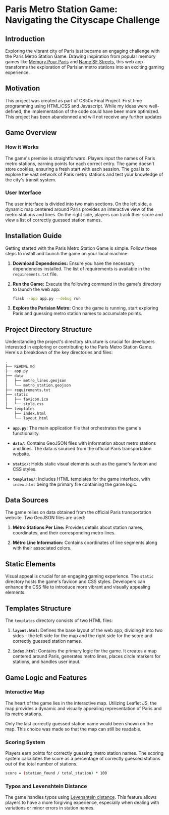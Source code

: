 # Paris Metro Station Game: Navigating the Cityscape Challenge

## Introduction

Exploring the vibrant city of Paris just became an engaging challenge with the Paris Metro Station Game. Drawing inspiration from popular memory games like [Memory Pour Paris](https://memory.pour.paris/) and [Name SF Streets](https://carvin.github.io/sf-street-names/), this web app transforms the exploration of Parisian metro stations into an exciting gaming experience.

## Motivation
This project was created as part of CS50x Final Project. First time programming using HTML/CSS and Javascript. While my ideas were well-defined, the implementation of the code could have been more optimized. This project has been abandonned and will not receive any further updates

## Game Overview

### How it Works

The game's premise is straightforward. Players input the names of Paris metro stations, earning points for each correct entry. The game doesn't store cookies, ensuring a fresh start with each session. The goal is to explore the vast network of Paris metro stations and test your knowledge of the city's transit system.

### User Interface

The user interface is divided into two main sections. On the left side, a dynamic map centered around Paris provides an interactive view of the metro stations and lines. On the right side, players can track their score and view a list of correctly guessed station names.

## Installation Guide

Getting started with the Paris Metro Station Game is simple. Follow these steps to install and launch the game on your local machine:

1. **Download Dependencies:** Ensure you have the necessary dependencies installed. The list of requirements is available in the `requirements.txt` file.

2. **Run the Game:** Execute the following command in the game's directory to launch the web app:
   ```bash
   flask --app app.py --debug run
   ```

3. **Explore the Parisian Metro:** Once the game is running, start exploring Paris and guessing metro station names to accumulate points.

## Project Directory Structure

Understanding the project's directory structure is crucial for developers interested in exploring or contributing to the Paris Metro Station Game. Here's a breakdown of the key directories and files:

```bash
.
├── README.md
├── app.py
├── data
│   ├── metro_lines.geojson
│   └── metro_station.geojson
├── requirements.txt
├── static
│   ├── favicon.ico
│   └── style.css
└── templates
    ├── index.html
    └── layout.html
```

- **`app.py`:** The main application file that orchestrates the game's functionality.

- **`data/`:** Contains GeoJSON files with information about metro stations and lines. The data is sourced from the official Paris transportation website.

- **`static/`:** Holds static visual elements such as the game's favicon and CSS styles.

- **`templates/`:** Includes HTML templates for the game interface, with `index.html` being the primary file containing the game logic.

## Data Sources

The game relies on data obtained from the official Paris transportation website. Two GeoJSON files are used:

1. **Métro Stations Per Line:** Provides details about station names, coordinates, and their corresponding metro lines.

2. **Métro Line Information:** Contains coordinates of line segments along with their associated colors.

## Static Elements

Visual appeal is crucial for an engaging gaming experience. The `static` directory hosts the game's favicon and CSS styles. Developers can enhance the CSS file to introduce more vibrant and visually appealing elements.

## Templates Structure

The `templates` directory consists of two HTML files:

1. **`layout.html`:** Defines the base layout of the web app, dividing it into two sides - the left side for the map and the right side for the score and correctly guessed station names.

2. **`index.html`:** Contains the primary logic for the game. It creates a map centered around Paris, generates metro lines, places circle markers for stations, and handles user input.

## Game Logic and Features

### Interactive Map

The heart of the game lies in the interactive map. Utilizing Leaflet JS, the map provides a dynamic and visually appealing representation of Paris and its metro stations. 

Only the last correctly guessed station name would been shown on the map. This choice was made so that the map can still be readable. 

### Scoring System

Players earn points for correctly guessing metro station names. The scoring system calculates the score as a percentage of correctly guessed stations out of the total number of stations.

```bash
score = (station_found / total_station) * 100
```

### Typos and Levenshtein Distance

The game handles typos using [Levenshtein distance](https://en.wikipedia.org/wiki/Levenshtein_distance). This feature allows players to have a more forgiving experience, especially when dealing with variations or minor errors in station names.
